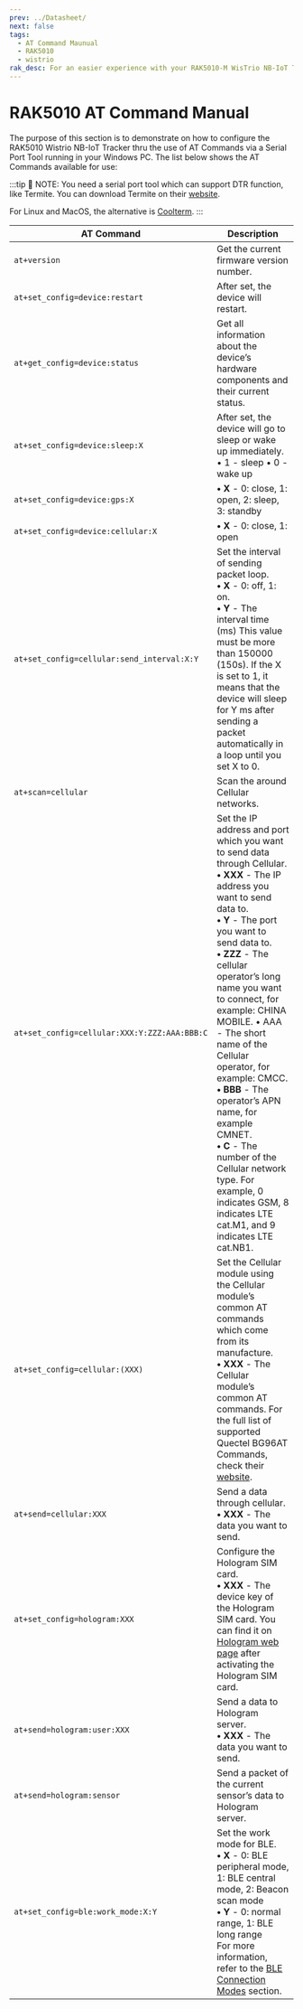```yaml
---
prev: ../Datasheet/
next: false
tags:
  - AT Command Maunual
  - RAK5010
  - wistrio
rak_desc: For an easier experience with your RAK5010-M WisTrio NB-IoT Tracker Pro, a comprehensive list of commands in configuring your device is provided.
---
```


# RAK5010 AT Command Manual

The purpose of this section is to demonstrate on how to configure the RAK5010 Wistrio NB-IoT Tracker thru the use of AT Commands via a Serial Port Tool running in your Windows PC. The list below shows the AT Commands available for use:

:::tip 📝 NOTE:
 You need a serial port tool which can support DTR function, like Termite. You can download Termite on their [website](https:\/\/www.compuphase.com\/software_termite.htm).

 For Linux and MacOS, the alternative is [Coolterm](http://freeware.the-meiers.org/).
:::



| AT Command | Description | 
| ---- | ---- | 
| `at+version` | Get the current firmware version number. | 
| `at+set_config=device:restart` | After set, the device will restart. | 
| `at+get_config=device:status` | Get all information about the device’s hardware components and their current status. | 
| `at+set_config=device:sleep:X` | After set, the device will go to sleep or wake up immediately. <br>• 1 - sleep • 0 - wake up | 
| `at+set_config=device:gps:X` |**• X** - 0: close, 1: open, 2: sleep, 3: standby | 
| `at+set_config=device:cellular:X` | **• X** - 0: close, 1: open | 
| `at+set_config=cellular:send_interval:X:Y` | Set the interval of sending packet loop. <br>**• X** - 0: off, 1: on. <br>**• Y** - The interval time (ms) This value must be more than 150000 (150s). If the X is set to 1, it means that the device will sleep for Y ms after sending a packet automatically in a loop until you set X to 0. | 
| `at+scan=cellular` | Scan the around Cellular networks. | 
| `at+set_config=cellular:XXX:Y:ZZZ:AAA:BBB:C` | Set the IP address and port which you want to send data through Cellular. <br>**• XXX** - The IP address you want to send data to. <br>**• Y** - The port you want to send data to. <br>**• ZZZ** - The cellular operator’s long name you want to connect, for example: CHINA MOBILE. • AAA - The short name of the Cellular operator, for example: CMCC. <br>**• BBB** - The operator’s APN name, for example CMNET. <br>**• C** - The number of the Cellular network type. For example, 0 indicates GSM, 8 indicates LTE cat.M1, and 9 indicates LTE cat.NB1. | 
| `at+set_config=cellular:(XXX)` | Set the Cellular module using the Cellular module’s common AT commands which come from its manufacture. <br>**• XXX** - The Cellular module’s common AT commands. For the full list of supported Quectel BG96AT Commands, check their [website](https://www.quectel.com/product/bg96.htm). | 
| `at+send=cellular:XXX` | Send a data through cellular. <br>**• XXX** - The data you want to send. | 
|`at+set_config=hologram:XXX` | Configure the Hologram SIM card. <br>**• XXX** - The device key of the Hologram SIM card. You can find it on [Hologram web page](https://dashboard.hologram.io) after activating the Hologram SIM card. | 
| `at+send=hologram:user:XXX` | Send a data to Hologram server. <br>**• XXX** - The data you want to send. | 
| `at+send=hologram:sensor` | Send a packet of the current sensor’s data to Hologram server. | 
| `at+set_config=ble:work_mode:X:Y`| Set the work mode for BLE. <br>**• X** - 0: BLE peripheral mode, 1: BLE central mode, 2: Beacon scan mode <br>**• Y** - 0: normal range, 1: BLE long range <br> For more information, refer to the [BLE Connection Modes](#bluetooth-connection-modes) section. |